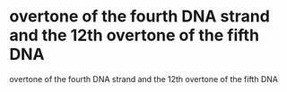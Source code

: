 # overtone of the fourth DNA strand and the 12th overtone of the fifth DNA

overtone of the fourth DNA strand and the 12th overtone of the fifth DNA